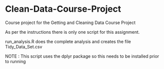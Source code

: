 # Clean-Data-Course-Project
Course project for the Getting and Cleaning Data Course Project

As per the instructions there is only one script for this assignment.

run_analysis.R does the complete analysis and creates the file Tidy_Data_Set.csv


NOTE  : This script uses the dplyr package so this needs to be installed prior to running
